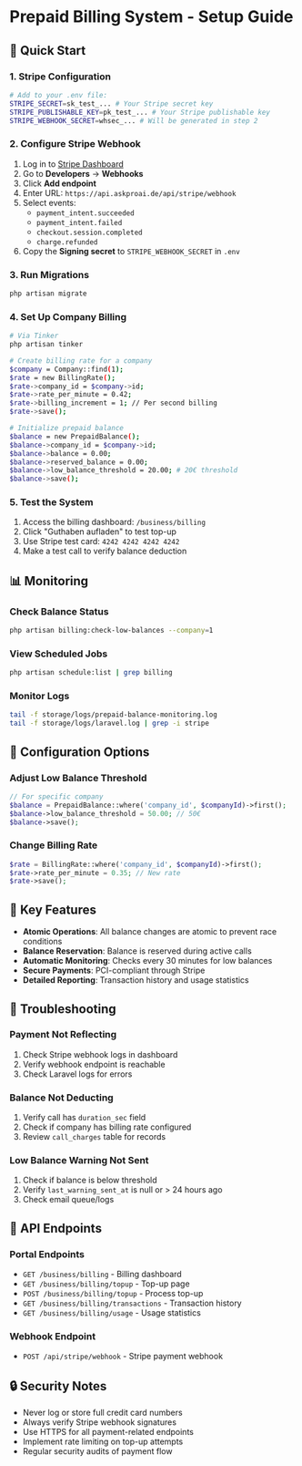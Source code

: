 # Prepaid Billing System - Setup Guide

## 🚀 Quick Start

### 1. Stripe Configuration
```bash
# Add to your .env file:
STRIPE_SECRET=sk_test_... # Your Stripe secret key
STRIPE_PUBLISHABLE_KEY=pk_test_... # Your Stripe publishable key
STRIPE_WEBHOOK_SECRET=whsec_... # Will be generated in step 2
```

### 2. Configure Stripe Webhook
1. Log in to [Stripe Dashboard](https://dashboard.stripe.com)
2. Go to **Developers** → **Webhooks**
3. Click **Add endpoint**
4. Enter URL: `https://api.askproai.de/api/stripe/webhook`
5. Select events:
   - `payment_intent.succeeded`
   - `payment_intent.failed`
   - `checkout.session.completed`
   - `charge.refunded`
6. Copy the **Signing secret** to `STRIPE_WEBHOOK_SECRET` in `.env`

### 3. Run Migrations
```bash
php artisan migrate
```

### 4. Set Up Company Billing
```bash
# Via Tinker
php artisan tinker

# Create billing rate for a company
$company = Company::find(1);
$rate = new BillingRate();
$rate->company_id = $company->id;
$rate->rate_per_minute = 0.42;
$rate->billing_increment = 1; // Per second billing
$rate->save();

# Initialize prepaid balance
$balance = new PrepaidBalance();
$balance->company_id = $company->id;
$balance->balance = 0.00;
$balance->reserved_balance = 0.00;
$balance->low_balance_threshold = 20.00; # 20€ threshold
$balance->save();
```

### 5. Test the System
1. Access the billing dashboard: `/business/billing`
2. Click "Guthaben aufladen" to test top-up
3. Use Stripe test card: `4242 4242 4242 4242`
4. Make a test call to verify balance deduction

## 📊 Monitoring

### Check Balance Status
```bash
php artisan billing:check-low-balances --company=1
```

### View Scheduled Jobs
```bash
php artisan schedule:list | grep billing
```

### Monitor Logs
```bash
tail -f storage/logs/prepaid-balance-monitoring.log
tail -f storage/logs/laravel.log | grep -i stripe
```

## 🔧 Configuration Options

### Adjust Low Balance Threshold
```php
// For specific company
$balance = PrepaidBalance::where('company_id', $companyId)->first();
$balance->low_balance_threshold = 50.00; // 50€
$balance->save();
```

### Change Billing Rate
```php
$rate = BillingRate::where('company_id', $companyId)->first();
$rate->rate_per_minute = 0.35; // New rate
$rate->save();
```

## 🎯 Key Features

- **Atomic Operations**: All balance changes are atomic to prevent race conditions
- **Balance Reservation**: Balance is reserved during active calls
- **Automatic Monitoring**: Checks every 30 minutes for low balances
- **Secure Payments**: PCI-compliant through Stripe
- **Detailed Reporting**: Transaction history and usage statistics

## 🚨 Troubleshooting

### Payment Not Reflecting
1. Check Stripe webhook logs in dashboard
2. Verify webhook endpoint is reachable
3. Check Laravel logs for errors

### Balance Not Deducting
1. Verify call has `duration_sec` field
2. Check if company has billing rate configured
3. Review `call_charges` table for records

### Low Balance Warning Not Sent
1. Check if balance is below threshold
2. Verify `last_warning_sent_at` is null or > 24 hours ago
3. Check email queue/logs

## 📝 API Endpoints

### Portal Endpoints
- `GET /business/billing` - Billing dashboard
- `GET /business/billing/topup` - Top-up page
- `POST /business/billing/topup` - Process top-up
- `GET /business/billing/transactions` - Transaction history
- `GET /business/billing/usage` - Usage statistics

### Webhook Endpoint
- `POST /api/stripe/webhook` - Stripe payment webhook

## 🔒 Security Notes

- Never log or store full credit card numbers
- Always verify Stripe webhook signatures
- Use HTTPS for all payment-related endpoints
- Implement rate limiting on top-up attempts
- Regular security audits of payment flow